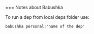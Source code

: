 === Notes about Babushka

To run a dep from local deps folder use:

    babushka personal:'name of the dep'